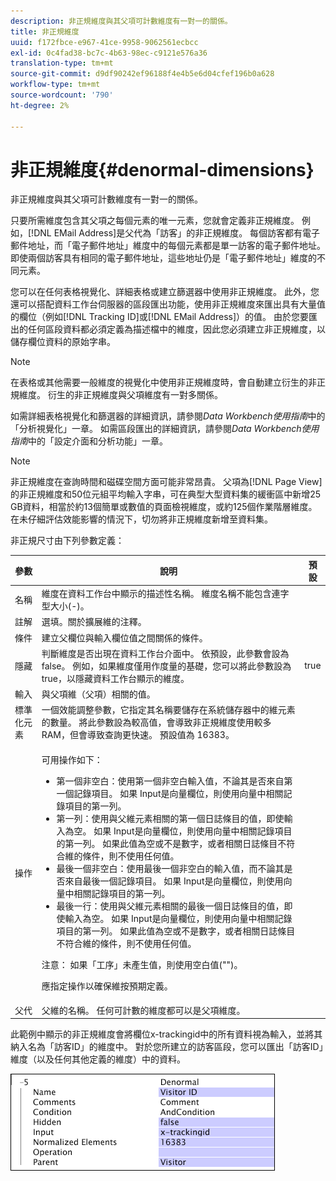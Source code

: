 ```yaml
---
description: 非正規維度與其父項可計數維度有一對一的關係。
title: 非正規維度
uuid: f172fbce-e967-41ce-9958-9062561ecbcc
exl-id: 0c4fad38-bc7c-4b63-98ec-c9121e576a36
translation-type: tm+mt
source-git-commit: d9df90242ef96188f4e4b5e6d04cfef196b0a628
workflow-type: tm+mt
source-wordcount: '790'
ht-degree: 2%

---
```


# 非正規維度{#denormal-dimensions}

非正規維度與其父項可計數維度有一對一的關係。

只要所需維度包含其父項之每個元素的唯一元素，您就會定義非正規維度。 例如，[!DNL EMail Address]是父代為「訪客」的非正規維度。 每個訪客都有電子郵件地址，而「電子郵件地址」維度中的每個元素都是單一訪客的電子郵件地址。 即使兩個訪客具有相同的電子郵件地址，這些地址仍是「電子郵件地址」維度的不同元素。

您可以在任何表格視覺化、詳細表格或建立篩選器中使用非正規維度。 此外，您還可以搭配資料工作台伺服器的區段匯出功能，使用非正規維度來匯出具有大量值的欄位（例如[!DNL Tracking ID]或[!DNL EMail Address]）的值。 由於您要匯出的任何區段資料都必須定義為描述檔中的維度，因此您必須建立非正規維度，以儲存欄位資料的原始字串。

>[!NOTE]
>
>在表格或其他需要一般維度的視覺化中使用非正規維度時，會自動建立衍生的非正規維度。 衍生的非正規維度與父項維度有一對多關係。

如需詳細表格視覺化和篩選器的詳細資訊，請參閱&#x200B;*Data Workbench使用指南*&#x200B;中的「分析視覺化」一章。 如需區段匯出的詳細資訊，請參閱&#x200B;*Data Workbench使用指南*&#x200B;中的「設定介面和分析功能」一章。

>[!NOTE]
>
>非正規維度在查詢時間和磁碟空間方面可能非常昂貴。 父項為[!DNL Page View]的非正規維度和50位元組平均輸入字串，可在典型大型資料集的緩衝區中新增25 GB資料，相當於約13個簡單或數值的頁面檢視維度，或約125個作業階層維度。 在未仔細評估效能影響的情況下，切勿將非正規維度新增至資料集。

非正規尺寸由下列參數定義：

<table id="table_532AD791E39B4CF296FFA1C33FB8302E"> 
 <thead> 
  <tr> 
   <th colname="col1" class="entry"> 參數 </th> 
   <th colname="col2" class="entry"> 說明 </th> 
   <th colname="col3" class="entry"> 預設 </th> 
  </tr> 
 </thead>
 <tbody> 
  <tr> 
   <td colname="col1"> 名稱 </td> 
   <td colname="col2"> 維度在資料工作台中顯示的描述性名稱。 維度名稱不能包含連字型大小(-)。 </td> 
   <td colname="col3"> </td> 
  </tr> 
  <tr> 
   <td colname="col1"> 註解 </td> 
   <td colname="col2"> 選填。關於擴展維的注釋。 </td> 
   <td colname="col3"> </td> 
  </tr> 
  <tr> 
   <td colname="col1"> 條件 </td> 
   <td colname="col2"> 建立父欄位與輸入欄位值之間關係的條件。 </td> 
   <td colname="col3"> </td> 
  </tr> 
  <tr> 
   <td colname="col1"> 隱藏 </td> 
   <td colname="col2"> 判斷維度是否出現在資料工作台介面中。 依預設，此參數會設為false。 例如，如果維度僅用作度量的基礎，您可以將此參數設為true，以隱藏資料工作台顯示的維度。 </td> 
   <td colname="col3"> true </td> 
  </tr> 
  <tr> 
   <td colname="col1"> 輸入 </td> 
   <td colname="col2"> 與父項維（父項）相關的值。 </td> 
   <td colname="col3"> </td> 
  </tr> 
  <tr> 
   <td colname="col1"> 標準化元素 </td> 
   <td colname="col2"> 一個效能調整參數，它指定其名稱要儲存在系統儲存器中的維元素的數量。 將此參數設為較高值，會導致非正規維度使用較多RAM，但會導致查詢更快速。 預設值為 16383。 </td> 
   <td colname="col3"> </td> 
  </tr> 
  <tr> 
   <td colname="col1"> 操作 </td> 
   <td colname="col2"> <p>可用操作如下： </p> <p> 
     <ul id="ul_CCDC45838A3941BD949B6D21EA0492B3"> 
      <li id="li_F33898192A82437692B5C15684EFCF64"> 第一個非空白：使用第一個非空白輸入值，不論其是否來自第一個記錄項目。 如果<span class="wintitle"> Input</span>是向量欄位，則使用向量中相關記錄項目的第一列。 </li> 
      <li id="li_4ADD0A368BB74B64AD29126C8E7B333F"> 第一列：使用與父維元素相關的第一個日誌條目的值，即使輸入為空。 如果<span class="wintitle"> Input</span>是向量欄位，則使用向量中相關記錄項目的第一列。 如果此值為空或不是數字，或者相關日誌條目不符合維的條件，則不使用任何值。 </li> 
      <li id="li_C93CA22ADA634F21A6488BB3BEE7CB23"> 最後一個非空白：使用最後一個非空白的輸入值，而不論其是否來自最後一個記錄項目。 如果<span class="wintitle"> Input</span>是向量欄位，則使用向量中相關記錄項目的第一列。 </li> 
      <li id="li_2FFE585521B14FE5ABBF66AAC47F22C4"> 最後一行：使用與父維元素相關的最後一個日誌條目的值，即使輸入為空。 如果<span class="wintitle"> Input</span>是向量欄位，則使用向量中相關記錄項目的第一列。 如果此值為空或不是數字，或者相關日誌條目不符合維的條件，則不使用任何值。 </li> 
     </ul> </p> <p> <p>注意： 如果「工序」未產生值，則使用空白值("")。 </p> </p> <p> 應指定操作以確保維按預期定義。 </p> </td> 
   <td colname="col3"> </td> 
  </tr> 
  <tr> 
   <td colname="col1"> 父代 </td> 
   <td colname="col2"> 父維的名稱。 任何可計數的維度都可以是父項維度。 </td> 
   <td colname="col3"> </td> 
  </tr> 
 </tbody> 
</table>

此範例中顯示的非正規維度會將欄位x-trackingid中的所有資料視為輸入，並將其納入名為「訪客ID」的維度中。 對於您所建立的訪客區段，您可以匯出「訪客ID」維度（以及任何其他定義的維度）中的資料。

![](assets/cfg_Transformation_Dim_Denormal.png)
